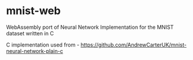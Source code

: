 # mnist-web

WebAssembly port of Neural Network Implementation for the MNIST dataset written in C 




C implementation used from - https://github.com/AndrewCarterUK/mnist-neural-network-plain-c 

